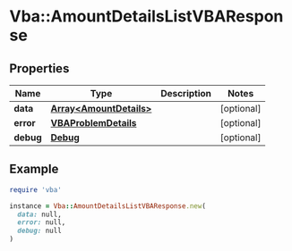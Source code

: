 # Vba::AmountDetailsListVBAResponse

## Properties

| Name | Type | Description | Notes |
| ---- | ---- | ----------- | ----- |
| **data** | [**Array&lt;AmountDetails&gt;**](AmountDetails.md) |  | [optional] |
| **error** | [**VBAProblemDetails**](VBAProblemDetails.md) |  | [optional] |
| **debug** | [**Debug**](Debug.md) |  | [optional] |

## Example

```ruby
require 'vba'

instance = Vba::AmountDetailsListVBAResponse.new(
  data: null,
  error: null,
  debug: null
)
```

